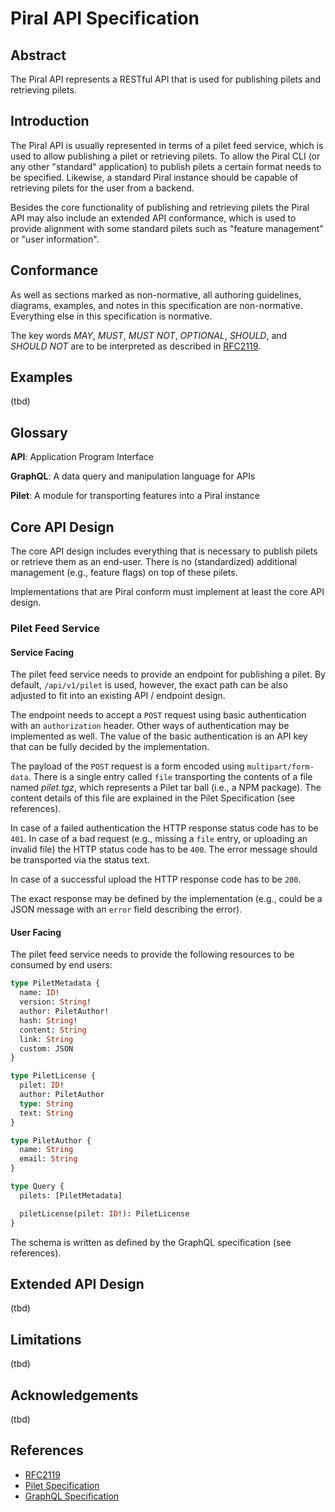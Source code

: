 # Piral API Specification

## Abstract

The Piral API represents a RESTful API that is used for publishing pilets and retrieving pilets.

## Introduction

The Piral API is usually represented in terms of a pilet feed service, which is used to allow publishing a pilet or retrieving pilets. To allow the Piral CLI (or any other "standard" application) to publish pilets a certain format needs to be specified. Likewise, a standard Piral instance should be capable of retrieving pilets for the user from a backend.

Besides the core functionality of publishing and retrieving pilets the Piral API may also include an extended API conformance, which is used to provide alignment with some standard pilets such as "feature management" or "user information".

## Conformance

As well as sections marked as non-normative, all authoring guidelines, diagrams, examples, and notes in this specification are non-normative. Everything else in this specification is normative.

The key words *MAY*, *MUST*, *MUST NOT*, *OPTIONAL*, *SHOULD*, and *SHOULD NOT* are to be interpreted as described in [RFC2119](https://tools.ietf.org/html/rfc2119).

## Examples

(tbd)

## Glossary

**API**: Application Program Interface

**GraphQL**: A data query and manipulation language for APIs

**Pilet**: A module for transporting features into a Piral instance

## Core API Design

The core API design includes everything that is necessary to publish pilets or retrieve them as an end-user. There is no (standardized) additional management (e.g., feature flags) on top of these pilets.

Implementations that are Piral conform must implement at least the core API design.

### Pilet Feed Service

#### Service Facing

The pilet feed service needs to provide an endpoint for publishing a pilet. By default, `/api/v1/pilet` is used, however, the exact path can be also adjusted to fit into an existing API / endpoint design.

The endpoint needs to accept a `POST` request using basic authentication with an `authorization` header. Other ways of authentication may be implemented as well. The value of the basic authentication is an API key that can be fully decided by the implementation.

The payload of the `POST` request is a form encoded using `multipart/form-data`. There is a single entry called `file` transporting the contents of a file named *pilet.tgz*, which represents a Pilet tar ball (i.e., a NPM package). The content details of this file are explained in the Pilet Specification (see references).

In case of a failed authentication the HTTP response status code has to be `401`. In case of a bad request (e.g., missing a `file` entry, or uploading an invalid file) the HTTP status code has to be `400`. The error message should be transported via the status text.

In case of a successful upload the HTTP response code has to be `200`.

The exact response may be defined by the implementation (e.g., could be a JSON message with an `error` field describing the error).

#### User Facing

The pilet feed service needs to provide the following resources to be consumed by end users:

```graphql
type PiletMetadata {
  name: ID!
  version: String!
  author: PiletAuthor!
  hash: String!
  content: String
  link: String
  custom: JSON
}

type PiletLicense {
  pilet: ID!
  author: PiletAuthor
  type: String
  text: String
}

type PiletAuthor {
  name: String
  email: String
}

type Query {
  pilets: [PiletMetadata]

  piletLicense(pilet: ID!): PiletLicense
}
```

The schema is written as defined by the GraphQL specification (see references).

## Extended API Design

(tbd)

## Limitations

(tbd)

## Acknowledgements

(tbd)

## References

* [RFC2119](https://tools.ietf.org/html/rfc2119)
* [Pilet Specification](https://docs.piral.io/specifications/pilet)
* [GraphQL Specification](https://graphql.github.io/graphql-spec/)
